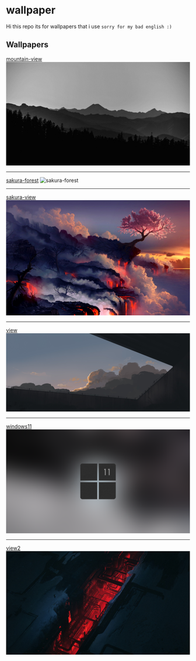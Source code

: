 # wallpaper

Hi this repo its for wallpapers that i use
`sorry for my bad english :)`

## Wallpapers

[mountain-view](mountain-view.png)
![mountain-view](mountain-view.png)

---

[sakura-forest](sakura-forest.png)
![sakura-forest](sakura-forest.png)

---

[sakura-view](sakura-view.jpg)
![sakura-view](sakura-view.jpg)

---

[view](view.jpg)
![view](view.jpg)

---

[windows11](windows11.png)
![windows11](windows11.png)

---

[view2](view2.png)
![view2](view2.png)